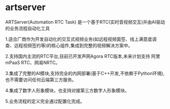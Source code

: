 # artserver
 ARTServer(Automation RTC Task)  是一个基于RTC(实时音视频交互)并由AI驱动的业务流程自动化工具
  

1.适合厂商作为开发自动化的交互式视频业务(如远程视频面签、线上满意度调查、远程视频签约等)的核心组件,集成到完整的视频解决方案中。  

2.支持国内主流的RTC平台,目前已开发声网Agora RTC版本,未来计划支持 阿里mPaaS RTC、网易NRTC。  

3.集成了完整的AI模块,支持完全的内网部署(基于C++开发,不依赖于Python环境),也不需要访问任何云端第三方服务。  

4.集成了数字人形象模块，也支持对接第三方数字人形象模块。  

5.业务流程的定义完全通过配置化完成。  

